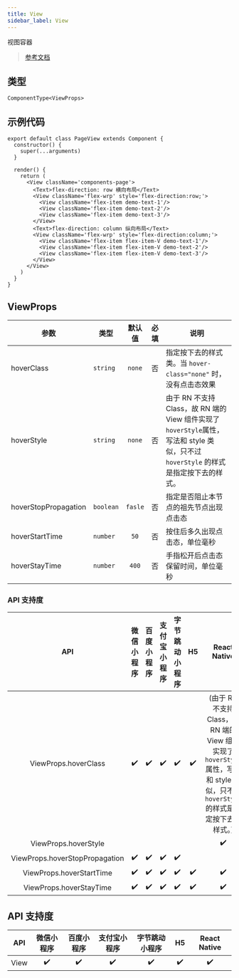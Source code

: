 ```yaml
---
title: View
sidebar_label: View
---
```


视图容器

> [参考文档](https://developers.weixin.qq.com/miniprogram/dev/component/view.html)

## 类型

```tsx
ComponentType<ViewProps>
```

## 示例代码

```tsx
export default class PageView extends Component {
  constructor() {
    super(...arguments)
  }

  render() {
    return (
      <View className='components-page'>
        <Text>flex-direction: row 横向布局</Text>
        <View className='flex-wrp' style='flex-direction:row;'>
          <View className='flex-item demo-text-1'/>
          <View className='flex-item demo-text-2'/>
          <View className='flex-item demo-text-3'/>
        </View>
        <Text>flex-direction: column 纵向布局</Text>
        <View className='flex-wrp' style='flex-direction:column;'>
          <View className='flex-item flex-item-V demo-text-1'/>
          <View className='flex-item flex-item-V demo-text-2'/>
          <View className='flex-item flex-item-V demo-text-3'/>
        </View>
      </View>
    )
  }
}
```

## ViewProps

<table>
  <thead>
    <tr>
      <th>参数</th>
      <th>类型</th>
      <th style="text-align:center">默认值</th>
      <th style="text-align:center">必填</th>
      <th>说明</th>
    </tr>
  </thead>
  <tbody>
    <tr>
      <td>hoverClass</td>
      <td><code>string</code></td>
      <td style="text-align:center"><code>none</code></td>
      <td style="text-align:center">否</td>
      <td>指定按下去的样式类。当 <code>hover-class=&quot;none&quot;</code> 时，没有点击态效果</td>
    </tr>
    <tr>
      <td>hoverStyle</td>
      <td><code>string</code></td>
      <td style="text-align:center"><code>none</code></td>
      <td style="text-align:center">否</td>
      <td>由于 RN 不支持 Class，故 RN 端的 View 组件实现了 <code>hoverStyle</code>属性，写法和 style 类似，只不过 <code>hoverStyle</code> 的样式是指定按下去的样式。</td>
    </tr>
    <tr>
      <td>hoverStopPropagation</td>
      <td><code>boolean</code></td>
      <td style="text-align:center"><code>fasle</code></td>
      <td style="text-align:center">否</td>
      <td>指定是否阻止本节点的祖先节点出现点击态</td>
    </tr>
    <tr>
      <td>hoverStartTime</td>
      <td><code>number</code></td>
      <td style="text-align:center"><code>50</code></td>
      <td style="text-align:center">否</td>
      <td>按住后多久出现点击态，单位毫秒</td>
    </tr>
    <tr>
      <td>hoverStayTime</td>
      <td><code>number</code></td>
      <td style="text-align:center"><code>400</code></td>
      <td style="text-align:center">否</td>
      <td>手指松开后点击态保留时间，单位毫秒</td>
    </tr>
  </tbody>
</table>

### API 支持度

| API | 微信小程序 | 百度小程序 | 支付宝小程序 | 字节跳动小程序 | H5 | React Native |
| :---: | :---: | :---: | :---: | :---: | :---: | :---: |
| ViewProps.hoverClass | ✔️ | ✔️ | ✔️ | ✔️ | ✔️ | (由于 RN 不支持 Class，故 RN 端的 View 组件实现了 `hoverStyle`属性，写法和 style 类似，只不过 `hoverStyle` 的样式是指定按下去的样式。) |
| ViewProps.hoverStyle |  |  |  |  |  | ✔️ |
| ViewProps.hoverStopPropagation | ✔️ | ✔️ | ✔️ | ✔️ |  |  |
| ViewProps.hoverStartTime | ✔️ | ✔️ | ✔️ | ✔️ | ✔️ | ✔️ |
| ViewProps.hoverStayTime | ✔️ | ✔️ | ✔️ | ✔️ | ✔️ | ✔️ |

## API 支持度

| API | 微信小程序 | 百度小程序 | 支付宝小程序 | 字节跳动小程序 | H5 | React Native |
| :---: | :---: | :---: | :---: | :---: | :---: | :---: |
| View | ✔️ | ✔️ | ✔️ | ✔️ | ✔️ | ✔️ |
